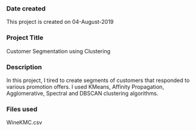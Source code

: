 ### Date created
This project is created on 04-August-2019

### Project Title
Customer Segmentation using Clustering

### Description
In this project, I tired to create segments of customers that responded to various promotion offers. I used KMeans, Affinity Propagation, Agglomerative, Spectral and DBSCAN clustering algorithms.

### Files used
WineKMC.csv


 

